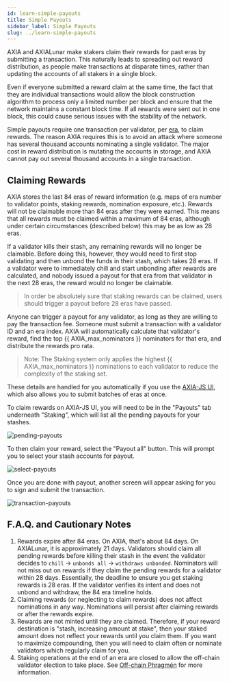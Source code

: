 ```yaml
---
id: learn-simple-payouts
title: Simple Payouts
sidebar_label: Simple Payouts
slug: ../learn-simple-payouts
---
```


AXIA and AXIALunar make stakers claim their rewards for past eras by submitting a transaction. This
naturally leads to spreading out reward distribution, as people make transactions at disparate
times, rather than updating the accounts of all stakers in a single block.

Even if everyone submitted a reward claim at the same time, the fact that they are individual
transactions would allow the block construction algorithm to process only a limited number per block
and ensure that the network maintains a constant block time. If all rewards were sent out in one
block, this could cause serious issues with the stability of the network.

Simple payouts require one transaction per validator, per [era](../general/glossary.md##era), to claim rewards.
The reason AXIA requires this is to avoid an attack where someone has several thousand accounts
nominating a single validator. The major cost in reward distribution is mutating the accounts in
storage, and AXIA cannot pay out several thousand accounts in a single transaction.

## Claiming Rewards

AXIA stores the last 84 eras of reward information (e.g. maps of era number to validator points,
staking rewards, nomination exposure, etc.). Rewards will not be claimable more than 84 eras after
they were earned. This means that all rewards must be claimed within a maximum of 84 eras, although
under certain circumstances (described below) this may be as low as 28 eras.

If a validator kills their stash, any remaining rewards will no longer be claimable. Before doing
this, however, they would need to first stop validating and then unbond the funds in their stash,
which takes 28 eras. If a validator were to immediately chill and start unbonding after rewards are
calculated, and nobody issued a payout for that era from that validator in the next 28 eras, the
reward would no longer be claimable.

> In order be absolutely sure that staking rewards can be claimed, users should trigger a payout
> before 28 eras have passed.

Anyone can trigger a payout for any validator, as long as they are willing to pay the transaction
fee. Someone must submit a transaction with a validator ID and an era index. AXIA will
automatically calculate that validator's reward, find the top {{ AXIA_max_nominators }}
nominators for that era, and distribute the rewards pro rata.

> Note: The Staking system only applies the highest {{ AXIA_max_nominators }} nominations to
> each validator to reduce the complexity of the staking set.

These details are handled for you automatically if you use the
[AXIA-JS UI](https://AXIA.js.org/apps/#/staking/payout), which also allows you to submit
batches of eras at once.

To claim rewards on AXIA-JS UI, you will need to be in the "Payouts" tab underneath "Staking",
which will list all the pending payouts for your stashes.

![pending-payouts](../assets/AXIAjs_payout_page.png)

To then claim your reward, select the "Payout all" button. This will prompt you to select your stash
accounts for payout.

![select-payouts](../assets/AXIAjs_payout_popup.png)

Once you are done with payout, another screen will appear asking for you to sign and submit the
transaction.

![transaction-payouts](../assets/AXIAjs_payout_complete.png)

## F.A.Q. and Cautionary Notes

1. Rewards expire after 84 eras. On AXIA, that's about 84 days. On AXIALunar, it is approximately
   21 days. Validators should claim all pending rewards before killing their stash in the event the
   validator decides to `chill` -> `unbonds all` -> `withdraws unbonded`. Nominators will not miss
   out on rewards if they claim the pending rewards for a validator within 28 days. Essentially, the
   deadline to ensure you get staking rewards is 28 eras. If the validator verifies its intent and
   does not unbond and withdraw, the 84 era timeline holds.
2. Claiming rewards (or neglecting to claim rewards) does not affect nominations in any way.
   Nominations will persist after claiming rewards or after the rewards expire.
3. Rewards are not minted until they are claimed. Therefore, if your reward destination is "stash,
   increasing amount at stake", then your staked amount does not reflect your rewards until you
   claim them. If you want to maximize compounding, then you will need to claim often or nominate
   validators which regularly claim for you.
4. Staking operations at the end of an era are closed to allow the off-chain validator election to
   take place. See [Off-chain Phragmén](learn-phragmen.md#off-chain-phragmen) for more information.
